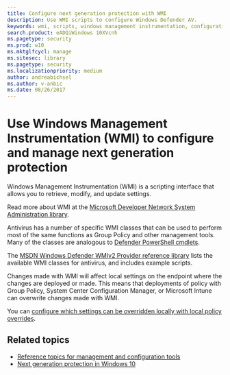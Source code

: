 ```yaml
---
title: Configure next generation protection with WMI
description: Use WMI scripts to configure Windows Defender AV.
keywords: wmi, scripts, windows management instrumentation, configuration
search.product: eADQiWindows 10XVcnh
ms.pagetype: security
ms.prod: w10
ms.mktglfcycl: manage
ms.sitesec: library
ms.pagetype: security
ms.localizationpriority: medium
author: andreabichsel
ms.author: v-anbic
ms.date: 08/26/2017
---
```


# Use Windows Management Instrumentation (WMI) to configure and manage next generation protection

Windows Management Instrumentation (WMI) is a scripting interface that allows you to retrieve, modify, and update settings.

Read more about WMI at the [Microsoft Developer Network System Administration library](https://msdn.microsoft.com/en-us/library/aa394582(v=vs.85).aspx).

Antivirus has a number of specific WMI classes that can be used to perform most of the same functions as Group Policy and other management tools. Many of the classes are analogous to [Defender PowerShell cmdlets](use-powershell-cmdlets-windows-defender-antivirus.md).

The [MSDN Windows Defender WMIv2 Provider reference library](https://msdn.microsoft.com/en-us/library/dn439477(v=vs.85).aspx) lists the available WMI classes for antivirus, and includes example scripts.

Changes made with WMI will affect local settings on the endpoint where the changes are deployed or made. This means that deployments of policy with Group Policy, System Center Configuration Manager, or Microsoft Intune can overwrite changes made with WMI. 

You can [configure which settings can be overridden locally  with local policy overrides](configure-local-policy-overrides-windows-defender-antivirus.md).

## Related topics

- [Reference topics for management and configuration tools](configuration-management-reference-windows-defender-antivirus.md)
- [Next generation protection in Windows 10](windows-defender-antivirus-in-windows-10.md)